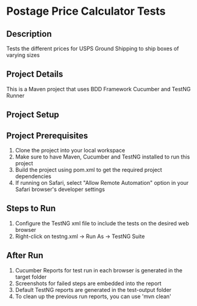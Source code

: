 # Postage Price Calculator Tests

## Description

Tests the different prices for USPS Ground Shipping to ship boxes of varying sizes

## Project Details
This is a Maven project that uses BDD Framework Cucumber and TestNG Runner

## Project Setup

## Project Prerequisites
1. Clone the project into your local workspace
2. Make sure to have Maven, Cucumber and TestNG installed to run this project
3. Build the project using pom.xml to get the required project dependencies 
4. If running on Safari, select "Allow Remote Automation" option in your Safari browser's developer settings

## Steps to Run
1. Configure the TestNG xml file to include the tests on the desired web browser
2. Right-click on testng.xml -> Run As -> TestNG Suite

## After Run 
1. Cucumber Reports for test run in each browser is generated in the target folder
2. Screenshots for failed steps are embedded into the report
3. Default TestNG reports are generated in the test-output folder
4. To clean up the previous run reports, you can use 'mvn clean' 